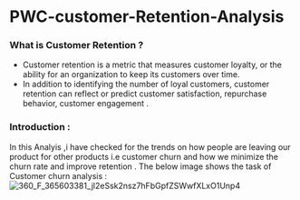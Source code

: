 # PWC-customer-Retention-Analysis
### What is Customer Retention ?
- Customer retention is a metric that measures customer loyalty, or the ability for an organization to keep its customers over time.
- In addition to identifying the number of loyal customers, customer retention can reflect or predict customer satisfaction, repurchase behavior, customer engagement .
### Introduction :
In this Analyis ,i have checked for the trends on how people are leaving our product for other products i.e customer churn  and how we minimize the churn rate and improve retention . The below image shows the task of Customer churn analysis :
![360_F_365603381_jl2eSsk2nsz7hFbGpfZSWwfXLxO1Unp4](https://user-images.githubusercontent.com/98810351/210162214-f28822d2-d19e-4965-bee7-e39b16fb7b13.jpg)
